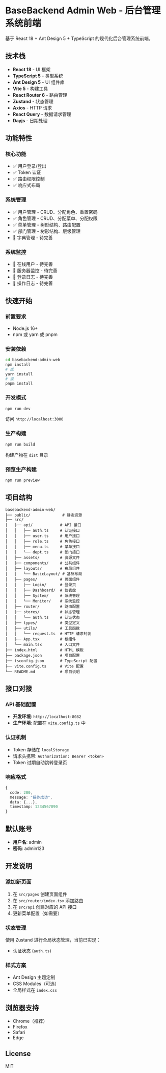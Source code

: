# BaseBackend Admin Web - 后台管理系统前端

基于 React 18 + Ant Design 5 + TypeScript 的现代化后台管理系统前端。

## 技术栈

- **React 18** - UI 框架
- **TypeScript 5** - 类型系统
- **Ant Design 5** - UI 组件库
- **Vite 5** - 构建工具
- **React Router 6** - 路由管理
- **Zustand** - 状态管理
- **Axios** - HTTP 请求
- **React Query** - 数据请求管理
- **Dayjs** - 日期处理

## 功能特性

### 核心功能
- ✅ 用户登录/登出
- ✅ Token 认证
- ✅ 路由权限控制
- ✅ 响应式布局

### 系统管理
- ✅ 用户管理 - CRUD、分配角色、重置密码
- ✅ 角色管理 - CRUD、分配菜单、分配权限
- ✅ 菜单管理 - 树形结构、路由配置
- ✅ 部门管理 - 树形结构、层级管理
- 🔄 字典管理 - 待完善

### 系统监控
- 🔄 在线用户 - 待完善
- 🔄 服务器监控 - 待完善
- 🔄 登录日志 - 待完善
- 🔄 操作日志 - 待完善

## 快速开始

### 前置要求
- Node.js 16+
- npm 或 yarn 或 pnpm

### 安装依赖
```bash
cd basebackend-admin-web
npm install
# 或
yarn install
# 或
pnpm install
```

### 开发模式
```bash
npm run dev
```

访问 `http://localhost:3000`

### 生产构建
```bash
npm run build
```

构建产物在 `dist` 目录

### 预览生产构建
```bash
npm run preview
```

## 项目结构

```
basebackend-admin-web/
├── public/              # 静态资源
├── src/
│   ├── api/            # API 接口
│   │   ├── auth.ts     # 认证接口
│   │   ├── user.ts     # 用户接口
│   │   ├── role.ts     # 角色接口
│   │   ├── menu.ts     # 菜单接口
│   │   └── dept.ts     # 部门接口
│   ├── assets/         # 资源文件
│   ├── components/     # 公共组件
│   ├── layouts/        # 布局组件
│   │   └── BasicLayout/ # 基础布局
│   ├── pages/          # 页面组件
│   │   ├── Login/      # 登录页
│   │   ├── Dashboard/  # 仪表盘
│   │   ├── System/     # 系统管理
│   │   └── Monitor/    # 系统监控
│   ├── router/         # 路由配置
│   ├── stores/         # 状态管理
│   │   └── auth.ts     # 认证状态
│   ├── types/          # 类型定义
│   ├── utils/          # 工具函数
│   │   └── request.ts  # HTTP 请求封装
│   ├── App.tsx         # 根组件
│   └── main.tsx        # 入口文件
├── index.html          # HTML 模板
├── package.json        # 项目配置
├── tsconfig.json       # TypeScript 配置
├── vite.config.ts      # Vite 配置
└── README.md           # 项目说明
```

## 接口对接

### API 基础配置
- **开发环境**: `http://localhost:8082`
- **生产环境**: 配置在 `vite.config.ts` 中

### 认证机制
- Token 存储在 `localStorage`
- 请求头携带: `Authorization: Bearer <token>`
- Token 过期自动跳转登录页

### 响应格式
```typescript
{
  code: 200,
  message: "操作成功",
  data: {...},
  timestamp: 1234567890
}
```

## 默认账号

- **用户名**: admin
- **密码**: admin123

## 开发说明

### 添加新页面
1. 在 `src/pages` 创建页面组件
2. 在 `src/router/index.tsx` 添加路由
3. 在 `src/api` 创建对应的 API 接口
4. 更新菜单配置（如需要）

### 状态管理
使用 Zustand 进行全局状态管理，当前已实现：
- 认证状态 (`auth.ts`)

### 样式方案
- Ant Design 主题定制
- CSS Modules（可选）
- 全局样式在 `index.css`

## 浏览器支持

- Chrome（推荐）
- Firefox
- Safari
- Edge

## License

MIT

